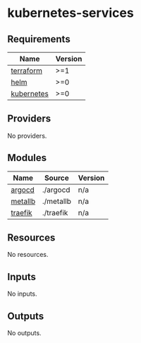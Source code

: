 # kubernetes-services

<!-- BEGINNING OF PRE-COMMIT-TERRAFORM DOCS HOOK -->
## Requirements

| Name | Version |
|------|---------|
| <a name="requirement_terraform"></a> [terraform](#requirement\_terraform) | >=1 |
| <a name="requirement_helm"></a> [helm](#requirement\_helm) | >=0 |
| <a name="requirement_kubernetes"></a> [kubernetes](#requirement\_kubernetes) | >=0 |

## Providers

No providers.

## Modules

| Name | Source | Version |
|------|--------|---------|
| <a name="module_argocd"></a> [argocd](#module\_argocd) | ./argocd | n/a |
| <a name="module_metallb"></a> [metallb](#module\_metallb) | ./metallb | n/a |
| <a name="module_traefik"></a> [traefik](#module\_traefik) | ./traefik | n/a |

## Resources

No resources.

## Inputs

No inputs.

## Outputs

No outputs.
<!-- END OF PRE-COMMIT-TERRAFORM DOCS HOOK -->
